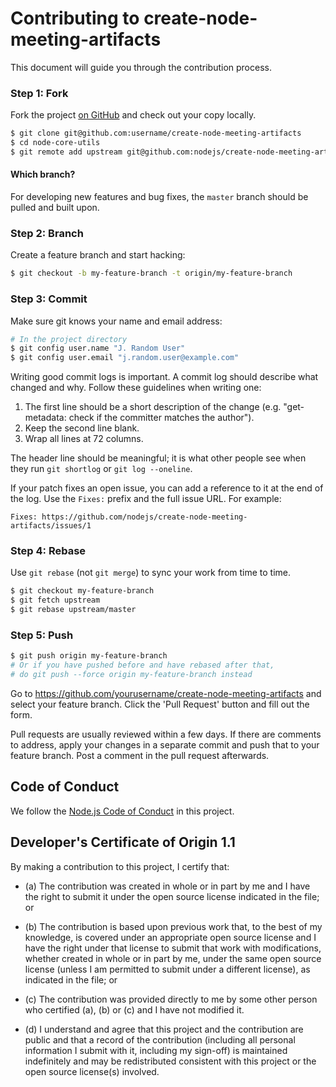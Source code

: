 # Contributing to create-node-meeting-artifacts

This document will guide you through the contribution process.

### Step 1: Fork

Fork the project [on GitHub](https://github.com/nodejs/create-node-meeting-artifacts)
and check out your copy locally.

```bash
$ git clone git@github.com:username/create-node-meeting-artifacts
$ cd node-core-utils
$ git remote add upstream git@github.com:nodejs/create-node-meeting-artifacts.git
```

#### Which branch?

For developing new features and bug fixes, the `master` branch should be pulled
and built upon.

### Step 2: Branch

Create a feature branch and start hacking:

```bash
$ git checkout -b my-feature-branch -t origin/my-feature-branch
```

### Step 3: Commit

Make sure git knows your name and email address:

```bash
# In the project directory
$ git config user.name "J. Random User"
$ git config user.email "j.random.user@example.com"
```

Writing good commit logs is important. A commit log should describe what
changed and why. Follow these guidelines when writing one:

1. The first line should be a short description of the change
   (e.g. "get-metadata: check if the committer matches the author").
2. Keep the second line blank.
3. Wrap all lines at 72 columns.

The header line should be meaningful; it is what other people see when they
run `git shortlog` or `git log --oneline`.

If your patch fixes an open issue, you can add a reference to it at the end
of the log. Use the `Fixes:` prefix and the full issue URL. For example:

```
Fixes: https://github.com/nodejs/create-node-meeting-artifacts/issues/1
```

### Step 4: Rebase

Use `git rebase` (not `git merge`) to sync your work from time to time.

```bash
$ git checkout my-feature-branch
$ git fetch upstream
$ git rebase upstream/master
```

### Step 5: Push

```bash
$ git push origin my-feature-branch
# Or if you have pushed before and have rebased after that,
# do git push --force origin my-feature-branch instead
```

Go to https://github.com/yourusername/create-node-meeting-artifacts and
select your feature branch. Click the 'Pull Request' button
and fill out the form.

Pull requests are usually reviewed within a few days. If there are comments
to address, apply your changes in a separate commit and push that to your
feature branch. Post a comment in the pull request afterwards.

## Code of Conduct

We follow the
[Node.js Code of Conduct](https://github.com/nodejs/admin/blob/master/CODE_OF_CONDUCT.md)
in this project.

## Developer's Certificate of Origin 1.1

By making a contribution to this project, I certify that:

- (a) The contribution was created in whole or in part by me and I
  have the right to submit it under the open source license
  indicated in the file; or

- (b) The contribution is based upon previous work that, to the best
  of my knowledge, is covered under an appropriate open source
  license and I have the right under that license to submit that
  work with modifications, whether created in whole or in part
  by me, under the same open source license (unless I am
  permitted to submit under a different license), as indicated
  in the file; or

- (c) The contribution was provided directly to me by some other
  person who certified (a), (b) or (c) and I have not modified
  it.

- (d) I understand and agree that this project and the contribution
  are public and that a record of the contribution (including all
  personal information I submit with it, including my sign-off) is
  maintained indefinitely and may be redistributed consistent with
  this project or the open source license(s) involved.
